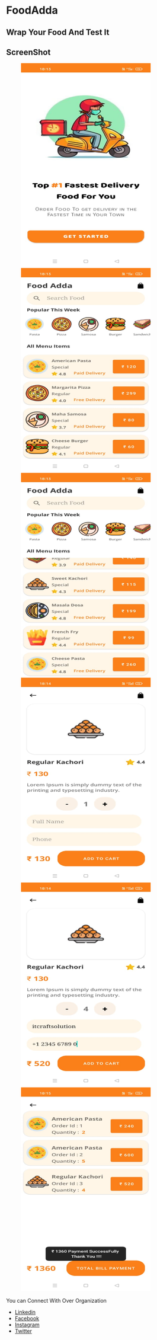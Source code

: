 # FoodAdda

## Wrap Your Food And Test It

## ScreenShot


<img src="https://github.com/IT-Craft-Solution/FoodAdda/blob/master/ScreenShots/image-1.jpeg" height="550" width="350" hspace="40">
<br/>
<img src="https://github.com/IT-Craft-Solution/FoodAdda/blob/master/ScreenShots/image-2.jpeg" height="550" width="350" hspace="40">
<br/>
<img src="https://github.com/IT-Craft-Solution/FoodAdda/blob/master/ScreenShots/image-3.jpeg" height="550" width="350" hspace="40">
<br/>
<img src="https://github.com/IT-Craft-Solution/FoodAdda/blob/master/ScreenShots/image-4.jpeg" height="550" width="350" hspace="40">
<br/>
<img src="https://github.com/IT-Craft-Solution/FoodAdda/blob/master/ScreenShots/image-5.jpeg" height="550" width="350" hspace="40">
<br/>
<img src="https://github.com/IT-Craft-Solution/FoodAdda/blob/master/ScreenShots/image-6.jpeg" height="550" width="350" hspace="40">

You can Connect With Over Organization

- [Linkedin](https://www.linkedin.com/in/itcraftsolution/)
- [Facebook](https://www.facebook.com/itcraftsolution/?ref=pages_you_manage)
- [Instagram](https://www.instagram.com/itcraftsolution/)
- [Twitter](https://twitter.com/craft_solution)
